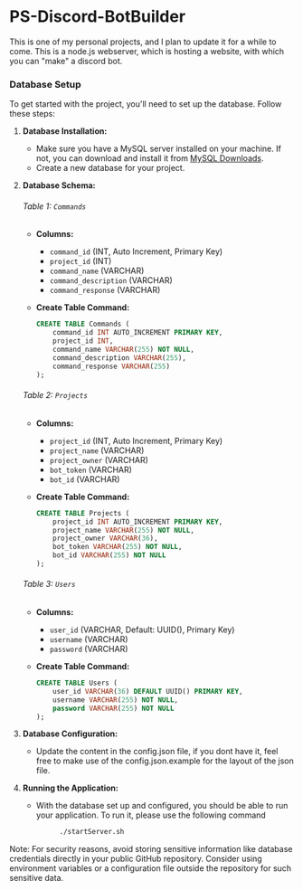 # PS-Discord-BotBuilder
This is one of my personal projects, and I plan to update it for a while to come. This is a node.js webserver, which is hosting a website, with which you can "make" a discord bot.



### Database Setup

To get started with the project, you'll need to set up the database. Follow these steps:

1. **Database Installation:**
    - Make sure you have a MySQL server installed on your machine. If not, you can download and install it from [MySQL Downloads](https://dev.mysql.com/downloads/).
    - Create a new database for your project.

2. **Database Schema:**

    ###### Table 1: `Commands`

    - **Columns:**
        - `command_id` (INT, Auto Increment, Primary Key)
        - `project_id` (INT)
        - `command_name` (VARCHAR)
        - `command_description` (VARCHAR)
        - `command_response` (VARCHAR)

    - **Create Table Command:**
        ```sql
        CREATE TABLE Commands (
            command_id INT AUTO_INCREMENT PRIMARY KEY,
            project_id INT,
            command_name VARCHAR(255) NOT NULL,
            command_description VARCHAR(255),
            command_response VARCHAR(255)
        );
        ```

    ###### Table 2: `Projects`

    - **Columns:**
        - `project_id` (INT, Auto Increment, Primary Key)
        - `project_name` (VARCHAR)
        - `project_owner` (VARCHAR)
        - `bot_token` (VARCHAR)
        - `bot_id` (VARCHAR)

    - **Create Table Command:**
        ```sql
        CREATE TABLE Projects (
            project_id INT AUTO_INCREMENT PRIMARY KEY,
            project_name VARCHAR(255) NOT NULL,
            project_owner VARCHAR(36),
            bot_token VARCHAR(255) NOT NULL,
            bot_id VARCHAR(255) NOT NULL
        );
        ```

    ###### Table 3: `Users`

    - **Columns:**
        - `user_id` (VARCHAR, Default: UUID(), Primary Key)
        - `username` (VARCHAR)
        - `password` (VARCHAR)

    - **Create Table Command:**
        ```sql
        CREATE TABLE Users (
            user_id VARCHAR(36) DEFAULT UUID() PRIMARY KEY,
            username VARCHAR(255) NOT NULL,
            password VARCHAR(255) NOT NULL
        );
        ```

3. **Database Configuration:**
    - Update the content in the config.json file, if you dont have it, feel free to make use of the config.json.example for the layout of the json file.

4. **Running the Application:**
    - With the database set up and configured, you should be able to run your application. To run it, please use the following command
   ```bash
        	./startServer.sh
    ```

Note: For security reasons, avoid storing sensitive information like database credentials directly in your public GitHub repository. Consider using environment variables or a configuration file outside the repository for such sensitive data.

